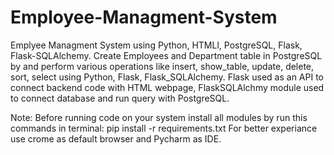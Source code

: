 # Employee-Managment-System

Emplyee Managment System using Python, HTMLl, PostgreSQL, Flask, Flask-SQLAlchemy.
Create Employees and Department table in PostgreSQL by and perform various operations like insert, show_table, update, delete, sort, select using Python, Flask, Flask_SQLAlchemy.
Flask used as an API to connect backend code with HTML webpage, FlaskSQLAlchmy module used to connect database and run query with PostgreSQL.

Note: Before running code on your system install all modules by run this commands in terminal: pip install -r requirements.txt
For better experiance use crome as default browser and Pycharm as IDE.
